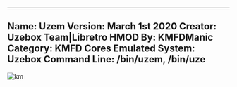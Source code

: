 -----------------------
Name: Uzem
Version: March 1st 2020
Creator: Uzebox Team|Libretro
HMOD By: KMFDManic
Category: KMFD Cores
Emulated System: Uzebox
Command Line: /bin/uzem, /bin/uze
-----------------------
![km](https://i.imgur.com/ydaadsR.png)
